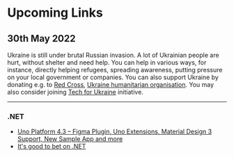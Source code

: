 # Upcoming Links

## 30th May 2022

Ukraine is still under brutal Russian invasion. A lot of Ukrainian people are hurt, without shelter and need help. You can help in various ways, for instance, directly helping refugees, spreading awareness, putting pressure on your local government or companies. You can also support Ukraine by donating e.g. to [Red Cross](https://redcross.org.ua/en/), [Ukraine humanitarian organisation](https://savelife.in.ua/en/donate/). You may also consider joining [Tech for Ukraine](https://techtotherescue.org/tech/tech-for-ukraine) initiative.

---

### .NET
- [Uno Platform 4.3 – Figma Plugin, Uno Extensions, Material Design 3 Support, New Sample App and more](https://platform.uno/blog/uno-platform-4-3-figma-plugin-uno-extensions-material-design-3-support-new-sample-app-and-more/)
- [It's good to bet on .NET](https://medium.com/@bryancostanich/its-good-to-bet-on-net-c22853f501c7)
